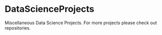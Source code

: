 # DataScienceProjects
Miscellaneous Data Science Projects. For more projects please check out repositories.
